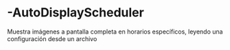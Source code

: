 # -AutoDisplayScheduler
Muestra imágenes a pantalla completa en horarios específicos, leyendo una configuración desde un archivo
